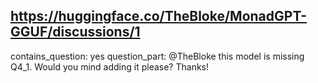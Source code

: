 ## https://huggingface.co/TheBloke/MonadGPT-GGUF/discussions/1

contains_question: yes
question_part: @TheBloke this model is missing Q4_1. Would you mind adding it please? Thanks!